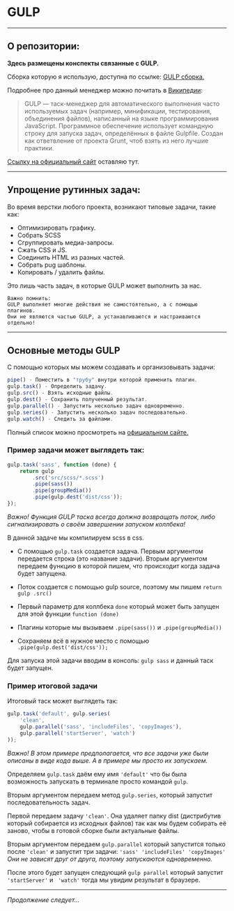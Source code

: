 # GULP #
___
## О репозитории: ##
**Здесь размещены конспекты связанные с GULP.**

Сборка которую я использую, доступна по ссылке: [GULP сборка.](https://github.com/UltimatePowerCoder/gulp-build)

Подробнее про данный менеджер можно почитать в [Википедии](https://ru.wikipedia.org/wiki/Gulp):
>GULP — таск-менеджер для автоматического выполнения часто используемых задач (например, минификации, тестирования, объединения файлов), написанный на языке программирования JavaScript. 
>Программное обеспечение использует командную строку для запуска задач, определённых в файле Gulpfile.
>Создан как ответвление от проекта Grunt, чтоб взять из него лучшие практики.

[Ссылку на официальный сайт](https://gulpjs.com/) оставляю тут.
___

## Упрощение рутинных задач: ##

Во время верстки любого проекта, возникают типовые задачи, такие как:

- Оптимизировать графику.
- Собрать SCSS
- Сгруппировать медиа-запросы.
- Сжать CSS и JS.
- Соединить HTML из разных частей.
- Собрать pug шаблоны.
- Копировать / удалить файлы.

Это лишь часть задач, в которые GULP может выполнить за нас.

    Важно помнить: 
    GULP выполняет многие действия не самостоятельно, а с помощью плагинов.
    Они не являются частью GULP, а устанавливаются и настраиваются отдельно!
___

## Основные методы GULP ##

С помощью которых мы можем создавать и организовывать задачи:

```js
pipe() - Поместить в "трубу" внутри которой применить плагин. 
gulp.task() - Определить задачу.
gulp.src() - Взять исходные файлы.
gulp.dest() - Сохранить полученный результат.
gulp.parallel() - Запустить несколько задач одновременно.
gulp.series() - Запустить несколько задач последовательно.
gulp.watch() - Следить за файлами.
```
Полный список можно просмотреть на [официальном сайте.](https://gulpjs.com/)

### Пример задачи может выглядеть так: ###
```js
gulp.task('sass', function (done) {
    return gulp
        .src('src/scss/*.scss')
        .pipe(sass())
        .pipe(groupMedia())
        .pipe(gulp.dest('dist/css'));
});
```
*Важно! Функция GULP таска всегда должна возвращать поток, либо сигнализировать о своём завершении запуском коллбека!*

В данной задаче мы компилируем scss в css.

- С помощью ```gulp.task``` создается задача. 
Первым аргументом передается строка (это название задачи). 
Вторым аргументом передаем функцию в которой пишем, что происходит когда задача будет запущена.

- Поток создается с помощью gulp source, поэтому мы пишем ```return gulp .src()```

- Первый параметр для коллбека ```done``` который может быть запущен для этой функции ```function (done)```

- Плагины которые мы вызываем ```.pipe(sass())``` и ```.pipe(groupMedia())```

- Сохраняем всё в нужное место с помощью ```.pipe(gulp.dest('dist/css'));```

Для запуска этой задачи вводим в консоль: ```gulp sass``` и данный таск будет запущен.

### Пример итоговой задачи ###

Итоговый таск может выглядеть так:

```js
gulp.task('default', gulp.series(
    'clean',
    gulp.parallel('sass', 'includeFiles', 'copyImages'),
    gulp.parallel('startServer', 'watch')
));
```
*Важно! В этом примере предполагается, что все задачи уже были описаны в виде кода выше. А в примере мы просто их запускаем.*

Определяем ```gulp.task``` даём ему имя ```'default'```  что бы была возможность запускать в терминале просто командой ```gulp```.

Вторым аргументом передаем метод ```gulp.series```, который запустит последовательность задач.

Первой передаем задачу ```'clean'```. Она удаляет папку dist (дистрибутив который собирается из исходных файлов) так как мы будем собирать её заново, чтобы в готовой сборке были актуальные файлы.

Вторым аргументом передаем ```gulp.parallel``` который запустится только после ```'clean'``` и  запустит три задачи: ```'sass' 'includeFiles' 'copyImages'```
*Они не зависят друг от друга, поэтому запускаются одновременно.*

После этого будет запущен следующий ```gulp parallel``` который запустит ```'startServer'``` и ``` 'watch'``` тогда мы увидим результат в браузере.
___

*Продолжение следует...*